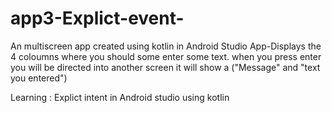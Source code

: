 # app3-Explict-event-

An multiscreen app created using kotlin in Android Studio
App-Displays the 4 coloumns where you should some enter some text.
when you press enter you will be directed into another screen it will show a ("Message" and "text you entered")

Learning : Explict intent in Android studio using kotlin
